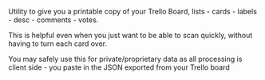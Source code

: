 Utility to give you a printable copy of your Trello Board, lists - cards - labels - desc - comments - votes. 

This is helpful even when you just want to be able to scan quickly, without having to turn each card over.

You may safely use this for private/proprietary data
as all processing is client side - you paste in the JSON exported from your Trello board


